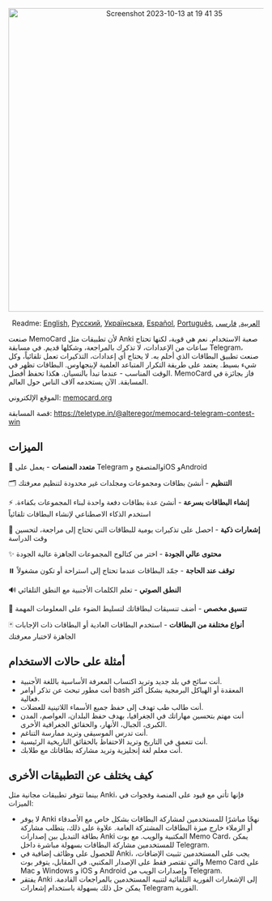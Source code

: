<p align="center">
<img width="600" alt="Screenshot 2023-10-13 at 19 41 35" src="https://github.com/kubk/memo-card/assets/22447849/7f754776-3e57-4669-becc-410e1b285199"></p>

<p align="center">
  Readme: <a href="../README.md">English</a>, <a href="./README.ru.md">Русский</a>, <a href="./README.ua.md">Українська</a>, <a href="./README.es.md">Español</a>, <a href="./README.pt-br.md">Português</a>, <a href="./README.ar.md">العربية</a>, <a href="./README.fa.md">فارسی</a>
</p>

صنعت MemoCard لأن تطبيقات مثل Anki صعبة الاستخدام. نعم هي قوية، لكنها تحتاج ساعات من الإعدادات، لا تذكرك بالمراجعة، وشكلها قديم. في مسابقة Telegram، صنعت تطبيق البطاقات الذي أحلم به. لا يحتاج أي إعدادات، التذكيرات تعمل تلقائياً، وكل شيء بسيط. يعتمد على طريقة التكرار المتباعد العلمية لإبنجهاوس. البطاقات تظهر في الوقت المناسب - عندما تبدأ بالنسيان. هكذا تحفظ أفضل. MemoCard فاز بجائزة في المسابقة. الآن يستخدمه آلاف الناس حول العالم.

الموقع الإلكتروني: [memocard.org](https://memocard.org)

قصة المسابقة: https://teletype.in/@alteregor/memocard-telegram-contest-win

## الميزات

📱 **متعدد المنصات** - يعمل على Telegram والمتصفح وiOS وAndroid

🗂️ **التنظيم** - أنشئ بطاقات ومجموعات ومجلدات غير محدودة لتنظيم معرفتك

⚡ **إنشاء البطاقات بسرعة** - أنشئ عدة بطاقات دفعة واحدة لبناء المجموعات بكفاءة. استخدم الذكاء الاصطناعي لإنشاء البطاقات تلقائياً

🔔 **إشعارات ذكية** - احصل على تذكيرات يومية للبطاقات التي تحتاج إلى مراجعة، لتحسين وقت الدراسة

✨ **محتوى عالي الجودة** - اختر من كتالوج المجموعات الجاهزة عالية الجودة

⏸️ **توقف عند الحاجة** - جمّد البطاقات عندما تحتاج إلى استراحة أو تكون مشغولاً

🔊 **النطق الصوتي** - تعلم الكلمات الأجنبية مع النطق التلقائي

🎨 **تنسيق مخصص** - أضف تنسيقات لبطاقاتك لتسليط الضوء على المعلومات المهمة

🃏 **أنواع مختلفة من البطاقات** - استخدم البطاقات العادية أو البطاقات ذات الإجابات الجاهزة لاختبار معرفتك

## أمثلة على حالات الاستخدام
- أنت سائح في بلد جديد وتريد اكتساب المعرفة الأساسية باللغة الأجنبية.
- أنت مطور تبحث عن تذكر أوامر bash المعقدة أو الهياكل البرمجية بشكل أكثر فعالية.
- أنت طالب طب تهدف إلى حفظ جميع الأسماء اللاتينية للعضلات.
- أنت مهتم بتحسين مهاراتك في الجغرافيا، بهدف حفظ البلدان، العواصم، المدن الكبرى، الجبال، الأنهار، والحقائق الجغرافية الأخرى.
- أنت تدرس الموسيقى وتريد ممارسة التناغم.
- أنت تتعمق في التاريخ وتريد الاحتفاظ بالحقائق التاريخية الرئيسية.
- أنت معلم لغة إنجليزية وتريد مشاركة بطاقاتك مع طلابك.

## كيف يختلف عن التطبيقات الأخرى

بينما تتوفر تطبيقات مجانية مثل Anki، فإنها تأتي مع قيود على المنصة وفجوات في الميزات:
- لا يوفر Anki نهجًا مباشرًا للمستخدمين لمشاركة البطاقات بشكل خاص مع الأصدقاء أو الزملاء خارج ميزة البطاقات المشتركة العامة. علاوة على ذلك، يتطلب مشاركة بطاقة التبديل بين إصدارات Anki المكتبية والويب. مع بوت Memo Card، يمكن للمستخدمين مشاركة البطاقات بسهولة مباشرة داخل Telegram.
- للحصول على وظائف إضافية في Anki، يجب على المستخدمين تثبيت الإضافات، والتي تقتصر فقط على الإصدار المكتبي. في المقابل، يتوفر بوت Memo Card على Mac و Windows و iOS و Android وإصدارات الويب من Telegram.
- يفتقر Anki إلى الإشعارات الفورية التلقائية لتنبيه المستخدمين بالمراجعات القادمة. يمكن حل ذلك بسهولة باستخدام إشعارات Telegram الفورية.
